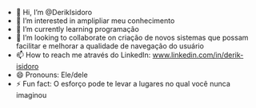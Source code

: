 - 👋 Hi, I’m @DerikIsidoro
- 👀 I’m interested in amplipliar meu conhecimento
- 🌱 I’m currently learning programação
- 💞️ I’m looking to collaborate on criação de novos sistemas que possam facilitar e melhorar a qualidade de navegação do usuário
- 📫 How to reach me através do LinkedIn: www.linkedin.com/in/derik-isidoro
- 😄 Pronouns: Ele/dele
- ⚡ Fun fact: O esforço pode te levar a lugares no qual você nunca imaginou

<!---
DerikIsidoro/DerikIsidoro is a ✨ special ✨ repository because its `README.md` (this file) appears on your GitHub profile.
You can click the Preview link to take a look at your changes.
--->
